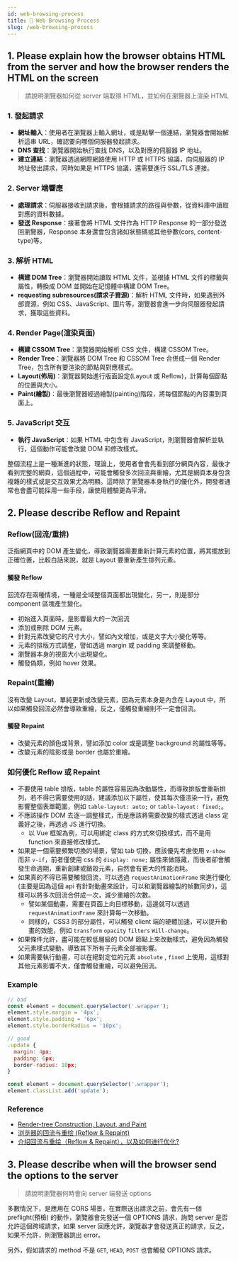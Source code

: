 ```yaml
---
id: web-browsing-process
title: 📄 Web Browsing Process
slug: /web-browsing-process
---
```


## 1. Please explain how the browser obtains HTML from the server and how the browser renders the HTML on the screen

> 請說明瀏覽器如何從 server 端取得 HTML，並如何在瀏覽器上渲染 HTML

### 1. 發起請求

- **網址輸入**：使用者在瀏覽器上輸入網址，或是點擊一個連結，瀏覽器會開始解析這串 URL，確認要向哪個伺服器發起請求。
- **DNS 查找**：瀏覽器開始執行查找 DNS，以及對應的伺服器 IP 地址。
- **建立連結**：瀏覽器透過網際網路使用 HTTP 或 HTTPS 協議，向伺服器的 IP 地址發出請求，同時如果是 HTTPS 協議，還需要進行 SSL/TLS 連接。

### 2. Server 端響應

- **處理請求**：伺服器接收到請求後，會根據請求的路徑與參數，從資料庫中讀取對應的資料數據。
- **發送 Response**：接著會將 HTML 文件作為 HTTP Response 的一部分發送回瀏覽器，Response 本身還會包含諸如狀態碼或其他參數(cors, content-type)等。

### 3. 解析 HTML

- **構建 DOM Tree**：瀏覽器開始讀取 HTML 文件，並根據 HTML 文件的標籤與屬性，轉換成 DOM 並開始在記憶體中構建 DOM Tree。
- **requesting subresources(請求子資源)**：解析 HTML 文件時，如果遇到外部資源，例如 CSS、JavaScript、圖片等，瀏覽器會進一步向伺服器發起請求，獲取這些資料。

### 4. Render Page(渲染頁面)

- **構建 CSSOM Tree**：瀏覽器開始解析 CSS 文件，構建 CSSOM Tree。
- **Render Tree**：瀏覽器將 DOM Tree 和 CSSOM Tree 合併成一個 Render Tree，包含所有要渲染的節點與對應樣式。
- **Layout(佈局)**：瀏覽器開始進行版面設定(Layout 或 Reflow)，計算每個節點的位置與大小。
- **Paint(繪製)**：最後瀏覽器經過繪製(painting)階段，將每個節點的內容畫到頁面上。

### 5. JavaScript 交互

- **執行 JavaScript**：如果 HTML 中包含有 JavaScript，則瀏覽器會解析並執行，這個動作可能會改變 DOM 和修改樣式。

整個流程上是一種漸進的狀態，理論上，使用者會會先看到部分網頁內容，最後才看到完整的網頁，這個過程中，可能會觸發多次回流與重繪，尤其是網頁本身包含複雜的樣式或是交互效果尤為明顯。這時除了瀏覽器本身執行的優化外，開發者通常也會盡可能採用一些手段，讓使用體驗更為平滑。

## 2. Please describe Reflow and Repaint

### Reflow(回流/重排)

泛指網頁中的 DOM 產生變化，導致瀏覽器需要重新計算元素的位置，將其擺放到正確位置，比較白話來說，就是 Layout 要重新產生排列元素。

#### 觸發 Reflow

回流存在兩種情境，一種是全域整個頁面都出現變化，另一，則是部分 component 區塊產生變化。

- 初始進入頁面時，是影響最大的一次回流
- 添加或刪除 DOM 元素。
- 針對元素改變它的尺寸大小，譬如內文增加，或是文字大小變化等等。
- 元素的排版方式調整，譬如透過 margin 或 padding 來調整移動。
- 瀏覽器本身的視窗大小出現變化。
- 觸發偽類，例如 hover 效果。

### Repaint(重繪)

沒有改變 Layout，單純更新或改變元素，因為元素本身是內含在 Layout 中，所以如果觸發回流必然會導致重繪，反之，僅觸發重繪則不一定會回流。

#### 觸發 Repaint

- 改變元素的顏色或背景，譬如添加 color 或是調整 background 的屬性等等。
- 改變元素的陰影或是 border 也屬於重繪。

### 如何優化 Reflow 或 Repaint

- 不要使用 table 排版，table 的屬性容易因為改動屬性，而導致排版會重新排列，若不得已需要使用的話，建議添加以下屬性，使其每次僅渲染一行，避免影響整個表單範圍，例如 `table-layout: auto;` or `table-layout: fixed;`。
- 不應該操作 DOM 去逐一調整樣式，而是應該將需要改變的樣式透過 class 定義好之後，再透過 JS 進行切換。
  - 以 Vue 框架為例，可以用綁定 class 的方式來切換樣式，而不是用 function 來直接修改樣式。
- 如果是一個需要頻繁切換的場景，譬如 tab 切換，應該優先考慮使用 `v-show` 而非 `v-if`，前者僅使用 css 的 `display: none;` 屬性來做隱藏，而後者卻會觸發生命週期，重新創建或銷毀元素，自然會有更大的性能消耗。
- 如果真的不得已需要觸發回流，可以透過 `requestAnimationFrame` 來進行優化(主要是因為這個 api 有針對動畫來設計，可以和瀏覽器繪製的帧數同步)，這樣可以將多次回流合併成一次，減少重繪的次數。
  - 譬如某個動畫，需要在頁面上向目標移動，這邊就可以透過 `requestAnimationFrame` 來計算每一次移動。
  - 同樣的，CSS3 的部分屬性，可以觸發 client 端的硬體加速，可以提升動畫的效能，例如 `transform` `opacity` `filters` `Will-change`。
- 如果條件允許，盡可能在較低層級的 DOM 節點上來改動樣式，避免因為觸發父元素樣式變動，導致其下所有子元素全部被影響。
- 如果需要執行動畫，可以在絕對定位的元素 `absolute` , `fixed` 上使用，這樣對其他元素影響不大，僅會觸發重繪，可以避免回流。

### Example

```js
// bad
const element = document.querySelector('.wrapper');
element.style.margin = '4px';
element.style.padding = '6px';
element.style.borderRadius = '10px';
```

```js
// good
.update {
  margin: 4px;
  padding: 6px;
  border-radius: 10px;
}

const element = document.querySelector('.wrapper');
element.classList.add('update');
```

### Reference

- [Render-tree Construction, Layout, and Paint](https://web.dev/articles/critical-rendering-path/render-tree-construction)
- [浏览器的回流与重绘 (Reflow & Repaint)](https://juejin.cn/post/6844903569087266823)
- [介绍回流与重绘（Reflow & Repaint），以及如何进行优化?](https://juejin.cn/post/7064077572132323365)

## 3. Please describe when will the browser send the options to the server

> 請說明瀏覽器何時會向 server 端發送 options

多數情況下，是應用在 CORS 場景，在實際送出請求之前，會先有一個 preflight(預檢) 的動作，瀏覽器會先發送一個 OPTIONS 請求，詢問 server 是否允許這個跨域請求，如果 server 回應允許，瀏覽器才會發送真正的請求，反之，如果不允許，則瀏覽器跳出 error。

另外，假如請求的 method 不是 `GET`, `HEAD`, `POST` 也會觸發 OPTIONS 請求。

